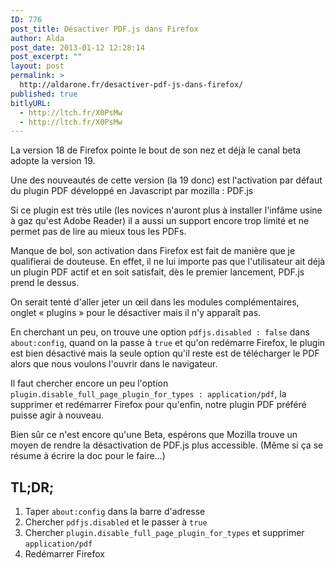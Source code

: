 ```yaml
---
ID: 776
post_title: Désactiver PDF.js dans Firefox
author: Alda
post_date: 2013-01-12 12:28:14
post_excerpt: ""
layout: post
permalink: >
  http://aldarone.fr/desactiver-pdf-js-dans-firefox/
published: true
bitlyURL:
  - http://ltch.fr/X0PsMw
  - http://ltch.fr/X0PsMw
---
```

<p>La version 18 de Firefox pointe le bout de son nez et déjà le canal beta adopte la version 19.</p>

<p>Une des nouveautés de cette version (la 19 donc) est l'activation par défaut du plugin PDF développé en Javascript par mozilla : PDF.js</p>

<p>Si ce plugin est très utile (les novices n'auront plus à installer l'infâme usine à gaz qu'est Adobe Reader) il a aussi un support encore trop limité et ne permet pas de lire au mieux tous les PDFs.</p>

<p>Manque de bol, son activation dans Firefox est fait de manière que je qualifierai de douteuse. En effet, il ne lui importe pas que l'utilisateur ait déjà un plugin PDF actif et en soit satisfait, dès le premier lancement, PDF.js prend le dessus.</p>

<p>On serait tenté d'aller jeter un œil dans les modules complémentaires, onglet « plugins » pour le désactiver mais il n'y apparaît pas.</p>

<p>En cherchant un peu, on trouve une option <code>pdfjs.disabled : false</code> dans <code>about:config</code>, quand on la passe à <code>true</code> et qu'on redémarre Firefox, le plugin est bien désactivé mais la seule option qu'il reste est de télécharger le PDF alors que nous voulons l'ouvrir dans le navigateur.</p>

<p>Il faut chercher encore un peu l'option <code>plugin.disable_full_page_plugin_for_types : application/pdf</code>, la supprimer et redémarrer Firefox pour qu'enfin, notre plugin PDF préféré puisse agir à nouveau.</p>

<p>Bien sûr ce n'est encore qu'une Beta, espérons que Mozilla trouve un moyen de rendre la désactivation de PDF.js plus accessible. (Même si ça se résume à écrire la doc pour le faire…)</p>

<h2>TL;DR;</h2>

<ol>
<li>Taper <code>about:config</code> dans la barre d'adresse</li>
<li>Chercher <code>pdfjs.disabled</code> et le passer à <code>true</code></li>
<li>Chercher <code>plugin.disable_full_page_plugin_for_types</code> et supprimer <code>application/pdf</code></li>
<li>Redémarrer Firefox</li>
</ol>